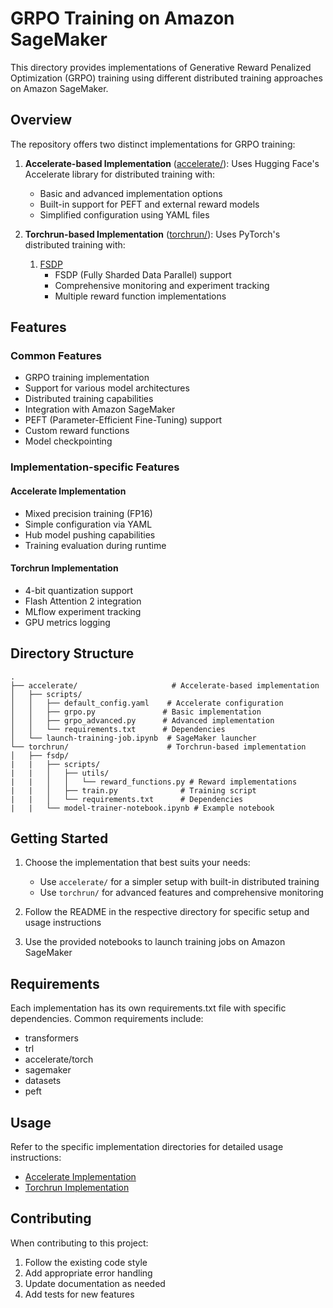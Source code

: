 # GRPO Training on Amazon SageMaker

This directory provides implementations of Generative Reward Penalized Optimization (GRPO) training using different distributed training approaches on Amazon SageMaker.

## Overview

The repository offers two distinct implementations for GRPO training:

1. **Accelerate-based Implementation** ([accelerate/](accelerate/)): Uses Hugging Face's Accelerate library for distributed training with:

   - Basic and advanced implementation options
   - Built-in support for PEFT and external reward models
   - Simplified configuration using YAML files

2. **Torchrun-based Implementation** ([torchrun/](torchrun/)): Uses PyTorch's distributed training with:

   1. [FSDP](torchrun/fsdp/)
      - FSDP (Fully Sharded Data Parallel) support
      - Comprehensive monitoring and experiment tracking
      - Multiple reward function implementations

## Features

### Common Features

- GRPO training implementation
- Support for various model architectures
- Distributed training capabilities
- Integration with Amazon SageMaker
- PEFT (Parameter-Efficient Fine-Tuning) support
- Custom reward functions
- Model checkpointing

### Implementation-specific Features

#### Accelerate Implementation

- Mixed precision training (FP16)
- Simple configuration via YAML
- Hub model pushing capabilities
- Training evaluation during runtime

#### Torchrun Implementation

- 4-bit quantization support
- Flash Attention 2 integration
- MLflow experiment tracking
- GPU metrics logging

## Directory Structure

```
.
├── accelerate/                     # Accelerate-based implementation
│   ├── scripts/
│   │   ├── default_config.yaml    # Accelerate configuration
│   │   ├── grpo.py               # Basic implementation
│   │   ├── grpo_advanced.py      # Advanced implementation
│   │   └── requirements.txt      # Dependencies
│   └── launch-training-job.ipynb  # SageMaker launcher
└── torchrun/                      # Torchrun-based implementation
│   ├── fsdp/
|   |   ├── scripts/
|   |   │   ├── utils/
|   |   │   │   └── reward_functions.py # Reward implementations
|   |   │   ├── train.py              # Training script
|   |   │   └── requirements.txt      # Dependencies
|   |   └── model-trainer-notebook.ipynb # Example notebook
```

## Getting Started

1. Choose the implementation that best suits your needs:

   - Use `accelerate/` for a simpler setup with built-in distributed training
   - Use `torchrun/` for advanced features and comprehensive monitoring

2. Follow the README in the respective directory for specific setup and usage instructions

3. Use the provided notebooks to launch training jobs on Amazon SageMaker

## Requirements

Each implementation has its own requirements.txt file with specific dependencies. Common requirements include:

- transformers
- trl
- accelerate/torch
- sagemaker
- datasets
- peft

## Usage

Refer to the specific implementation directories for detailed usage instructions:

- [Accelerate Implementation](accelerate/README.md)
- [Torchrun Implementation](torchrun/README.md)

## Contributing

When contributing to this project:

1. Follow the existing code style
2. Add appropriate error handling
3. Update documentation as needed
4. Add tests for new features
